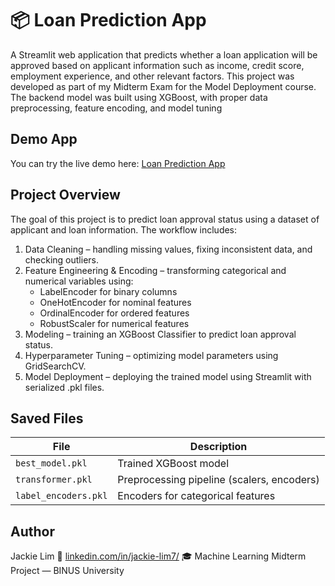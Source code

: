 # 📦 Loan Prediction App

A Streamlit web application that predicts whether a loan application will be approved based on applicant information such as income, credit score, employment experience, and other relevant factors.
This project was developed as part of my Midterm Exam for the Model Deployment course. The backend model was built using XGBoost, with proper data preprocessing, feature encoding, and model tuning

## Demo App
You can try the live demo here:
[Loan Prediction App](https://md-uts.streamlit.app/)

## Project Overview

The goal of this project is to predict loan approval status using a dataset of applicant and loan information.
The workflow includes:
1. Data Cleaning – handling missing values, fixing inconsistent data, and checking outliers.
2. Feature Engineering & Encoding – transforming categorical and numerical variables using:
   - LabelEncoder for binary columns
   - OneHotEncoder for nominal features
   - OrdinalEncoder for ordered features
   - RobustScaler for numerical features
3. Modeling – training an XGBoost Classifier to predict loan approval status.
4. Hyperparameter Tuning – optimizing model parameters using GridSearchCV.
5. Model Deployment – deploying the trained model using Streamlit with serialized .pkl files.

## Saved Files
| File                 | Description                                |
| -------------------- | ------------------------------------------ |
| `best_model.pkl`     | Trained XGBoost model                      |
| `transformer.pkl`    | Preprocessing pipeline (scalers, encoders) |
| `label_encoders.pkl` | Encoders for categorical features          |


## Author
Jackie Lim
  📧 [linkedin.com/in/jackie-lim7/](https://linkedin.com/in/jackie-lim7/)
  🎓 Machine Learning Midterm Project — BINUS University  

